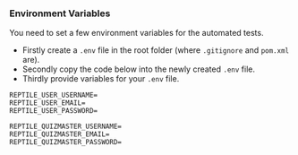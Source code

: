 
### Environment Variables
You need to set a few environment variables for the automated tests.
- Firstly create a `.env` file in the root folder (where `.gitignore` and `pom.xml` are).
- Secondly copy the code below into the newly created `.env` file.
- Thirdly provide variables for your `.env` file.

```
REPTILE_USER_USERNAME=
REPTILE_USER_EMAIL=
REPTILE_USER_PASSWORD=

REPTILE_QUIZMASTER_USERNAME=
REPTILE_QUIZMASTER_EMAIL=
REPTILE_QUIZMASTER_PASSWORD=
```
